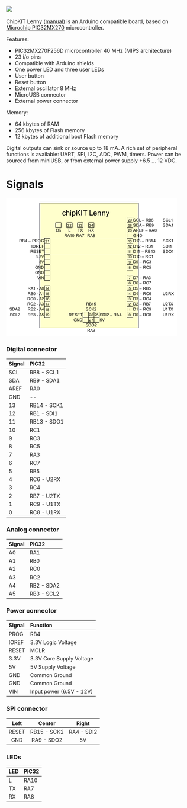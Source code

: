 [![](http://www.microchip.com/_ImagedCopy/TCHIP005%20-%20chipKIT%20Lenny%20-%20Front-Transparent%20cropped.jpg)](https://majenko.co.uk/lenny.php)

ChipKIT Lenny ([manual](https://majenko.co.uk/sites/default/files/products/DS1184.pdf))
is an Arduino compatible board, based on
[Microchip PIC32MX270](http://www.microchip.com/wwwproducts/en/PIC32MX270F256D)
microcontroller.

Features:
  * PIC32MX270F256D microcontroller 40 MHz (MIPS architecture)
  * 23 i/o pins
  * Compatible with Arduino shields
  * One power LED and three user LEDs
  * User button
  * Reset button
  * External oscillator 8 MHz
  * MicroUSB connector
  * External power connector

Memory:
  * 64 kbytes of RAM
  * 256 kbytes of Flash memory
  * 12 kbytes of additional boot Flash memory

Digital outputs can sink or source up to 18 mA.
A rich set of peripheral functions is available: UART, SPI, I2C, ADC, PWM, timers.
Power can be sourced from miniUSB, or from external power supply +6.5 ... 12 VDC.

# Signals #
![lenny-pinout.png](lenny-pinout.png)

### Digital connector ###
| **Signal**| **PIC32**  |
|:----------|:-----------|
|   SCL     | RB8 - SCL1 |
|   SDA     | RB9 - SDA1 |
|   AREF    | RA0        |
|   GND     |  --        |
|   13      | RB14 - SCK1|
|   12      | RB1 - SDI1 |
|   11      | RB13 - SDO1|
|   10      | RC1        |
|   9       | RC3        |
|   8       | RC5        |
|   7       | RA3        |
|   6       | RC7        |
|   5       | RB5        |
|   4       | RC6 - U2RX |
|   3       | RC4        |
|   2       | RB7 - U2TX |
|   1       | RC9 - U1TX |
|   0       | RC8 - U1RX |

### Analog connector ###
| **Signal**| **PIC32**  |
|:----------|:-----------|
|  A0       | RA1        |
|  A1       | RB0        |
|  A2       | RC0        |
|  A3       | RC2        |
|  A4       | RB2 - SDA2 |
|  A5       | RB3 - SCL2 |

### Power connector ###
| **Signal**| **Function**              |
|:----------|:--------------------------|
|  PROG     | RB4                       |
|  IOREF    | 3.3V Logic Voltage        |
|  RESET    | MCLR                      |
|  3.3V     | 3.3V Core Supply Voltage  |
|  5V       | 5V Supply Voltage         |
|  GND      | Common Ground             |
|  GND      | Common Ground             |
|  VIN      | Input power (6.5V - 12V)  |

### SPI connector ###
| Left  | Center      | Right      |
|:-----:|:-----------:|:----------:|
| RESET | RB15 - SCK2 | RA4 - SDI2 |
| GND   | RA9 - SDO2  | 5V         |

### LEDs ###
| **LED** | **PIC32** |
|:--------|:----------|
|  L      | RA10      |
|  TX     | RA7       |
|  RX     | RA8       |
